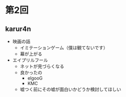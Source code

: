 # 第2回

## karur4n

- 映画の話
  - イミテーションゲーム（僕は観てないです）
  - 幕が上がる
- エイプリルフール
  - ネットが見づらくなる
  - 良かったの
    - elgooG
    - KMC
  - 嘘つく前にその嘘が面白いかどうか検討してほしい
